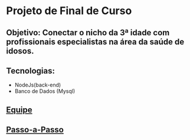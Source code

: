 # Projeto de Final de Curso



## Objetivo: Conectar o nicho da 3ª idade com profissionais especialistas na área da saúde de idosos.

## Tecnologias:

- NodeJs(back-end)
- Banco de Dados (Mysql)

## [Equipe](infos/Equipe.md)

## [Passo-a-Passo](infos/Passo-a-Passo.md)
